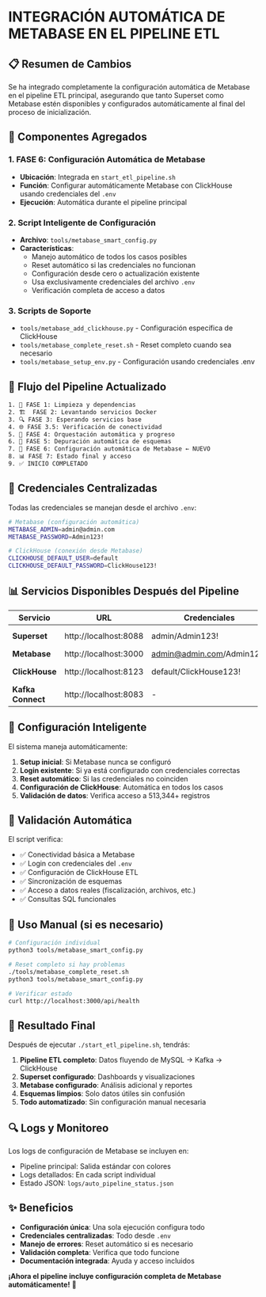 # INTEGRACIÓN AUTOMÁTICA DE METABASE EN EL PIPELINE ETL

## 📋 Resumen de Cambios

Se ha integrado completamente la configuración automática de Metabase en el pipeline ETL principal, asegurando que tanto Superset como Metabase estén disponibles y configurados automáticamente al final del proceso de inicialización.

## 🔧 Componentes Agregados

### 1. **FASE 6: Configuración Automática de Metabase**
- **Ubicación**: Integrada en `start_etl_pipeline.sh`
- **Función**: Configurar automáticamente Metabase con ClickHouse usando credenciales del `.env`
- **Ejecución**: Automática durante el pipeline principal

### 2. **Script Inteligente de Configuración**
- **Archivo**: `tools/metabase_smart_config.py`
- **Características**:
  - Manejo automático de todos los casos posibles
  - Reset automático si las credenciales no funcionan
  - Configuración desde cero o actualización existente
  - Usa exclusivamente credenciales del archivo `.env`
  - Verificación completa de acceso a datos

### 3. **Scripts de Soporte**
- `tools/metabase_add_clickhouse.py` - Configuración específica de ClickHouse
- `tools/metabase_complete_reset.sh` - Reset completo cuando sea necesario
- `tools/metabase_setup_env.py` - Configuración usando credenciales .env

## 🚀 Flujo del Pipeline Actualizado

```bash
1. 🧹 FASE 1: Limpieza y dependencias
2. 🏗️  FASE 2: Levantando servicios Docker
3. 🔍 FASE 3: Esperando servicios base
4. 🌐 FASE 3.5: Verificación de conectividad
5. 🤖 FASE 4: Orquestación automática y progreso
6. 🧹 FASE 5: Depuración automática de esquemas
7. 🔧 FASE 6: Configuración automática de Metabase ← NUEVO
8. 📊 FASE 7: Estado final y acceso
9. ✅ INICIO COMPLETADO
```

## 🔑 Credenciales Centralizadas

Todas las credenciales se manejan desde el archivo `.env`:

```bash
# Metabase (configuración automática)
METABASE_ADMIN=admin@admin.com
METABASE_PASSWORD=Admin123!

# ClickHouse (conexión desde Metabase)
CLICKHOUSE_DEFAULT_USER=default
CLICKHOUSE_DEFAULT_PASSWORD=ClickHouse123!
```

## 📊 Servicios Disponibles Después del Pipeline

| Servicio | URL | Credenciales | Estado |
|----------|-----|-------------|---------|
| **Superset** | http://localhost:8088 | admin/Admin123! | ✅ Automático |
| **Metabase** | http://localhost:3000 | admin@admin.com/Admin123! | ✅ **NUEVO** |
| **ClickHouse** | http://localhost:8123 | default/ClickHouse123! | ✅ Automático |
| **Kafka Connect** | http://localhost:8083 | - | ✅ Automático |

## 🤖 Configuración Inteligente

El sistema maneja automáticamente:

1. **Setup inicial**: Si Metabase nunca se configuró
2. **Login existente**: Si ya está configurado con credenciales correctas
3. **Reset automático**: Si las credenciales no coinciden
4. **Configuración de ClickHouse**: Automática en todos los casos
5. **Validación de datos**: Verifica acceso a 513,344+ registros

## 🧪 Validación Automática

El script verifica:
- ✅ Conectividad básica a Metabase
- ✅ Login con credenciales del `.env`
- ✅ Configuración de ClickHouse ETL
- ✅ Sincronización de esquemas
- ✅ Acceso a datos reales (fiscalización, archivos, etc.)
- ✅ Consultas SQL funcionales

## 📝 Uso Manual (si es necesario)

```bash
# Configuración individual
python3 tools/metabase_smart_config.py

# Reset completo si hay problemas
./tools/metabase_complete_reset.sh
python3 tools/metabase_smart_config.py

# Verificar estado
curl http://localhost:3000/api/health
```

## 🎯 Resultado Final

Después de ejecutar `./start_etl_pipeline.sh`, tendrás:

1. **Pipeline ETL completo**: Datos fluyendo de MySQL → Kafka → ClickHouse
2. **Superset configurado**: Dashboards y visualizaciones
3. **Metabase configurado**: Análisis adicional y reportes
4. **Esquemas limpios**: Solo datos útiles sin confusión
5. **Todo automatizado**: Sin configuración manual necesaria

## 🔍 Logs y Monitoreo

Los logs de configuración de Metabase se incluyen en:
- Pipeline principal: Salida estándar con colores
- Logs detallados: En cada script individual
- Estado JSON: `logs/auto_pipeline_status.json`

## ✨ Beneficios

- **Configuración única**: Una sola ejecución configura todo
- **Credenciales centralizadas**: Todo desde `.env`
- **Manejo de errores**: Reset automático si es necesario
- **Validación completa**: Verifica que todo funcione
- **Documentación integrada**: Ayuda y acceso incluidos

**¡Ahora el pipeline incluye configuración completa de Metabase automáticamente!** 🎉